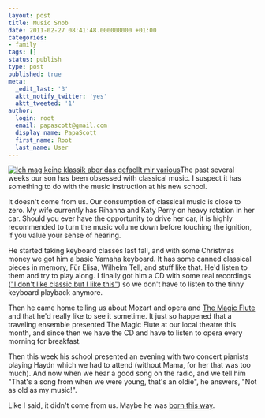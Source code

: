 ```yaml
---
layout: post
title: Music Snob
date: 2011-02-27 08:41:48.000000000 +01:00
categories:
- family
tags: []
status: publish
type: post
published: true
meta:
  _edit_last: '3'
  aktt_notify_twitter: 'yes'
  aktt_tweeted: '1'
author:
  login: root
  email: papascott@gmail.com
  display_name: PapaScott
  first_name: Root
  last_name: User
---
```

<p><a href="http://www.amazon.de/Sempe-Keine-Klassik-Aber-Gef%C3%A4llt/dp/B0037L0D1K"><img src="https://res.cloudinary.com/papascott/image/upload/wordpress/wp-content/uploads/2011/02/ich-mag-keine-klassik-aber-das-gefaellt-mir-various.jpg" alt="Ich mag keine klassik aber das gefaellt mir various" class="alignright" /></a>The past several weeks our son has been obsessed with classical music. I suspect it has something to do with the music instruction at his new school. </p>
<p>It doesn't come from us. Our consumption of classical music is close to zero. My wife currently has Rihanna and Katy Perry on heavy rotation in her car. Should you ever have the opportunity to drive her car, it is highly recommended to turn the music volume down before touching the ignition, if you value your sense of hearing. </p>
<p>He started taking keyboard classes last fall, and with some Christmas money we got him a basic Yamaha keyboard. It has some canned classical pieces in memory, Für Elisa, Wilhelm Tell, and stuff like that. He'd listen to them and try to play along. I finally got him a CD with some real recordings (<a href="http://www.amazon.de/Sempe-Keine-Klassik-Aber-Gef%C3%A4llt/dp/B0037L0D1K">"I don't like classic but I like this"</a>) so we don't have to listen to the tinny keyboard playback anymore.</p>
<p>Then he came home telling us about Mozart and opera and <a href="http://www.amazon.de/Mozart-Zauberfl%C3%B6te-Gesamtaufnahme-Aufnahme-1993/dp/B0000260AD">The Magic Flute</a> and that he'd really like to see it sometime. It just so happened that a traveling ensemble presented The Magic Flute at our local theatre this month, and since then we have the CD and have to listen to opera every morning for breakfast.</p>
<p>Then this week his school presented an evening with two concert pianists playing Haydn which we had to attend (without Mama, for her that was too much). And now when we hear a good song on the radio, and we tell him "That's a song from when we were young, that's an oldie", he answers, "Not as old as my music!".</p>
<p>Like I said, it didn't come from us. Maybe he was <a href="http://www.ladygaga.com/discography/detail.aspx?pid=2912">born this way</a>.</p>
